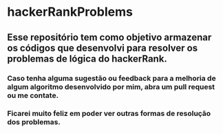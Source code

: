 # hackerRankProblems

## Esse repositório tem como objetivo armazenar os códigos que desenvolvi para resolver os problemas de lógica do hackerRank.

### Caso tenha alguma sugestão ou feedback para a melhoria de algum algoritmo desenvolvido por mim, abra um pull request ou me contate. 
### Ficarei muito feliz em poder ver outras formas de resolução dos problemas.
